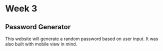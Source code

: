 # Week 3
## Password Generator
This website will generate a random password based on user input. It was also built with mobile view in mind. 